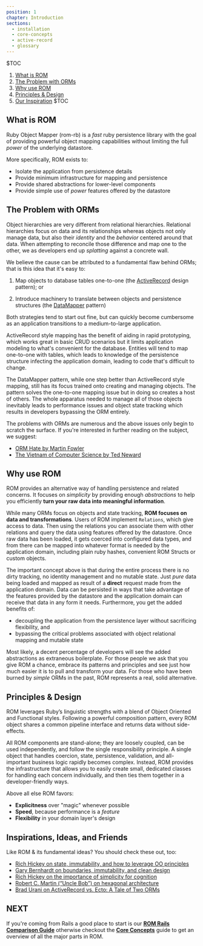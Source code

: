 ```yaml
---
position: 1
chapter: Introduction
sections:
  - installation
  - core-concepts
  - active-record
  - glossary
---
```


$TOC
  1. [What is ROM](#what-is-rom)
  2. [The Problem with ORMs](#the-problem-with-orms)
  3. [Why use ROM](#why-use-rom)
  4. [Principles & Design](#principles-amp-design)
  5. [Our Inspiration](#inspirations-ideas-and-friends)
$TOC

## What is ROM

Ruby Object Mapper (rom-rb) is a *fast* ruby persistence library with
the goal of providing powerful object mapping capabilities without limiting the
full *power* of the underlying datastore.

More specifically, ROM exists to:

* Isolate the application from persistence details
* Provide minimum infrastructure for mapping and persistence
* Provide shared abstractions for lower-level components
* Provide simple use of *power* features offered by the datastore

## The Problem with ORMs

Object hierarchies are very different from relational hierarchies. Relational
hierarchies focus on data and its relationships whereas objects not only manage
data, but also their *identity* and the *behavior* centered around that data.
When attempting to reconcile those difference and map one to the other, we as
developers end up *splatting* against a concrete wall.

We believe the cause can be attributed to a fundamental flaw behind ORMs; that
is this idea that it's easy to:

1. Map objects to database tables one-to-one (the
[ActiveRecord](https://en.wikipedia.org/wiki/Active_record_pattern) design
pattern); or

2. Introduce machinery to translate between objects and persistence structures
(the [DataMapper](https://en.wikipedia.org/wiki/Data_mapper_pattern) pattern)

Both strategies tend to start out fine, but can quickly become cumbersome as an
application transitions to a medium-to-large application.

ActiveRecord style mapping has the benefit of aiding in rapid prototyping, which works
great in basic CRUD scenarios but it limits application modeling to what's
convenient for the database. Entities will tend to map one-to-one with tables,
which leads to knowledge of the persistence structure infecting the application
domain, leading to code that's difficult to change.

The DataMapper pattern, while one step better than ActiveRecord style mapping,
still has its focus trained onto creating and managing objects. The pattern
solves the one-to-one mapping issue but in doing so creates a host of others.
The whole apparatus needed to manage all of those objects inevitably leads to
performance issues and object state tracking which results in developers
bypassing the ORM entirely.

The problems with ORMs are numerous and the above issues only begin to scratch
the surface. If you're interested in further reading on the subject, we suggest:

* [ORM Hate by Martin Fowler](https://martinfowler.com/bliki/OrmHate.html)
* [The Vietnam of Computer Science by Ted Neward](http://blogs.tedneward.com/post/the-vietnam-of-computer-science/)

## Why use ROM

ROM provides an alternative way of handling persistence and related concerns.
It focuses on *simplicity* by providing enough *abstractions* to help you
efficiently **turn your raw data into meaningful information**.

While many ORMs focus on objects and state tracking, **ROM focuses on data and
transformations**. Users of ROM implement `Relations`, which give access to data.
Then using the relations you can associate them with other relations and query
the data using features offered by the datastore. Once raw data has been loaded,
it gets coerced into configured data types, and from there can be mapped into
whatever format is needed by the application domain, including plain ruby hashes,
convenient ROM Structs or custom objects.

The important concept above is that during the entire process there is no dirty
tracking, no identity management and no mutable state. Just *pure* data being
loaded and mapped as result of a **direct** request made from the application
domain. Data can be persisted in ways that take advantage of the features
provided by the datastore and the application domain can receive that data in
any form it needs. Furthermore, you get the added benefits of:

* decoupling the application from the persistence layer without sacrificing
  flexibility, and
* bypassing the critical problems associated with object relational mapping
  and mutable state

Most likely, a decent percentage of developers will see the added abstractions
as extraneous boilerplate. For those people we ask that you give ROM a chance,
embrace its patterns and principles and see just how much easier it is to pull
and transform your data. For those who have been burned by *simple* ORMs in the
past, ROM represents a real, solid alternative.


## Principles & Design

ROM leverages Ruby’s linguistic strengths with a blend of Object Oriented and
Functional styles. Following a powerful composition pattern, every ROM object
shares a common pipeline interface and returns data without side-effects.

All ROM components are stand-alone; they are loosely coupled, can be used
independently, and follow the single responsibility principle. A single object
that handles coercion, state, persistence, validation, and all-important
business logic rapidly becomes complex. Instead, ROM provides the infrastructure
that allows you to easily create small, dedicated classes for handling each
concern individually, and then ties them together in a developer-friendly ways.

Above all else ROM favors:

* **Explicitness** over "magic" whenever possible
* **Speed**, because performance is a *feature*
* **Flexibility** in your domain layer's design


## Inspirations, Ideas, and Friends

Like ROM & its fundamental ideas? You should check these out, too:

* [Rich Hickey on state, immutability, and how to leverage OO principles](http://www.infoq.com/presentations/Are-We-There-Yet-Rich-Hickey)
* [Gary Bernhardt on boundaries, immutability, and clean design](https://www.youtube.com/watch?v=yTkzNHF6rMs)
* [Rich Hickey on the importance of simplicity for cognition](https://www.youtube.com/watch?v=rI8tNMsozo0)
* [Robert C. Martin (“Uncle Bob”) on hexagonal architecture](https://www.youtube.com/watch?v=WpkDN78P884)
* [Brad Urani on ActiveRecord vs. Ecto: A Tale of Two ORMs](http://confreaks.tv/videos/railsconf2016-activerecord-vs-ecto-a-tale-of-two-orms)

<!-- ## Criticisms

Should collect a number of criticisms lobbed against ROM and attempt to answer
them here. Left for future changes. -->


## NEXT

If you're coming from Rails a good place to start is our
[**ROM Rails Comparison Guide**](/%{version}/learn/introduction/active-record)
otherwise checkout the
[**Core Concepts**](/%{version}/learn/getting-started/core-concepts)
guide to get an overview of all the major parts in ROM.
